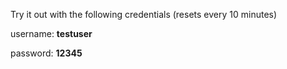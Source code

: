 Try it out with the following credentials (resets every 10 minutes)

username: **testuser**

password: **12345**
